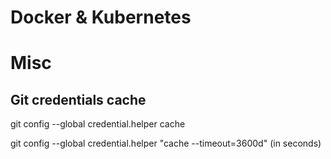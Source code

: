 # Docker & Kubernetes 

# Misc
## Git credentials cache
git config --global credential.helper cache

git config --global credential.helper "cache --timeout=3600d"    (in seconds)
